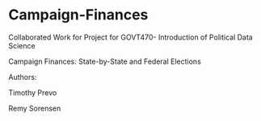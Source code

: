 # Campaign-Finances
Collaborated Work for Project for GOVT470- Introduction of Political Data Science

Campaign Finances: State-by-State and Federal Elections

Authors:

Timothy Prevo 

Remy Sorensen
